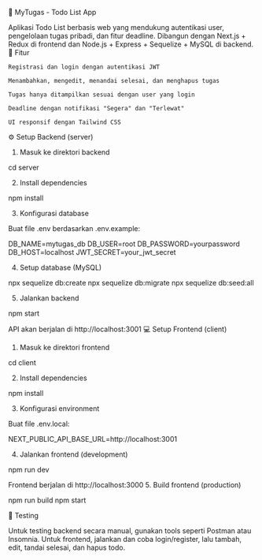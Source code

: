 📝 MyTugas - Todo List App

Aplikasi Todo List berbasis web yang mendukung autentikasi user, pengelolaan tugas pribadi, dan fitur deadline. Dibangun dengan Next.js + Redux di frontend dan Node.js + Express + Sequelize + MySQL di backend.
🚀 Fitur

    Registrasi dan login dengan autentikasi JWT

    Menambahkan, mengedit, menandai selesai, dan menghapus tugas

    Tugas hanya ditampilkan sesuai dengan user yang login

    Deadline dengan notifikasi "Segera" dan "Terlewat"

    UI responsif dengan Tailwind CSS

⚙️ Setup Backend (server)
1. Masuk ke direktori backend

cd server

2. Install dependencies

npm install

3. Konfigurasi database

Buat file .env berdasarkan .env.example:

DB_NAME=mytugas_db
DB_USER=root
DB_PASSWORD=yourpassword
DB_HOST=localhost
JWT_SECRET=your_jwt_secret

4. Setup database (MySQL)

npx sequelize db:create
npx sequelize db:migrate
npx sequelize db:seed:all

5. Jalankan backend

npm start

API akan berjalan di http://localhost:3001
💻 Setup Frontend (client)
1. Masuk ke direktori frontend

cd client

2. Install dependencies

npm install

3. Konfigurasi environment

Buat file .env.local:

NEXT_PUBLIC_API_BASE_URL=http://localhost:3001

4. Jalankan frontend (development)

npm run dev

Frontend berjalan di http://localhost:3000
5. Build frontend (production)

npm run build
npm start

🧪 Testing

Untuk testing backend secara manual, gunakan tools seperti Postman atau Insomnia.
Untuk frontend, jalankan dan coba login/register, lalu tambah, edit, tandai selesai, dan hapus todo.
